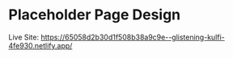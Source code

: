 # Placeholder Page Design 

Live Site: https://65058d2b30d1f508b38a9c9e--glistening-kulfi-4fe930.netlify.app/
